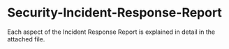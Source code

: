 # Security-Incident-Response-Report
Each aspect of the Incident Response Report is explained in detail in the attached file.
